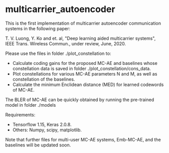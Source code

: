 # multicarrier_autoencoder
This is the first implementation of multicarrier autoencoder communication systems in the following paper:

T. V. Luong, Y. Ko and et. al, "Deep learning aided multicarrier systems", IEEE Trans. Wireless Commun., under review, June, 2020.

Please use the files in folder ./plot_constellation to:
- Calculate coding gains for the proposed MC-AE and baselines whose constellation data is saved in folder ./plot_constellation/cons_data.
- Plot constellations for various MC-AE parameters N and M, as well as constellation of the baselines.
- Calculate the minimum Enclidean distance (MED) for learned codewords of MC-AE.

The BLER of MC-AE can be quickly obtained by running the pre-trained model in folder ./models

Requirements: 
- Tensorflow 1.15, Keras 2.0.8.
- Others: Numpy, scipy, matplotlib.

Note that further files for multi-user MC-AE systems, Emb-MC-AE, and the baselines will be updated soon. 
